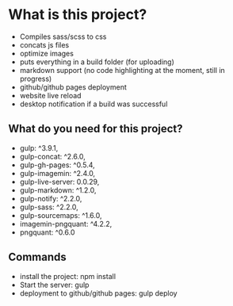 # What is this project?
* Compiles sass/scss to css
* concats js files
* optimize images
* puts everything in a build folder (for uploading)
* markdown support (no code highlighting at the moment, still in progress)
* github/github pages deployment
* website live reload
* desktop notification if a build was successful

## What do you need for this project?
* gulp: ^3.9.1,
* gulp-concat: ^2.6.0,
* gulp-gh-pages: ^0.5.4,
* gulp-imagemin: ^2.4.0,
* gulp-live-server: 0.0.29,
* gulp-markdown: ^1.2.0,
* gulp-notify: ^2.2.0,
* gulp-sass: ^2.2.0,
* gulp-sourcemaps: ^1.6.0,
* imagemin-pngquant: ^4.2.2,
* pngquant: ^0.6.0

## Commands
* install the project: npm install
* Start the server: gulp
* deployment to github/github pages: gulp deploy





